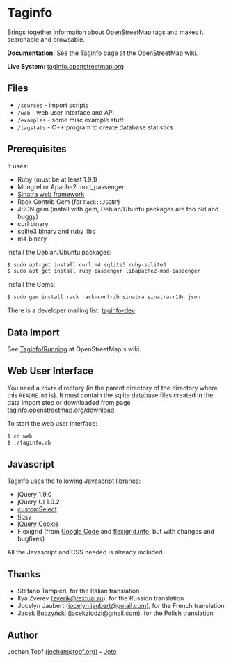 # Taginfo

Brings together information about OpenStreetMap tags and makes it searchable
and browsable.

**Documentation:** See the
[Taginfo](http://wiki.openstreetmap.org/wiki/Taginfo) page at the OpenStreetMap
wiki.

**Live System:** [taginfo.openstreetmap.org](http://taginfo.openstreetmap.org/)


## Files

* `/sources`  - import scripts
* `/web`      - web user interface and API
* `/examples` - some misc example stuff
* `/tagstats` - C++ program to create database statistics


## Prerequisites

It uses:

* Ruby (must be at least 1.9.1)
* Mongrel or Apache2 mod_passenger
* [Sinatra web framework](http://www.sinatrarb.com/)
* Rack Contrib Gem (for `Rack::JSONP`)
* JSON gem (install with gem, Debian/Ubuntu packages are too old and buggy)
* curl binary
* sqlite3 binary and ruby libs
* m4 binary

Install the Debian/Ubuntu packages:
```sh
$ sudo apt-get install curl m4 sqlite3 ruby-sqlite3
$ sudo apt-get install ruby-passenger libapache2-mod-passenger
```

Install the Gems:
```sh
$ sudo gem install rack rack-contrib sinatra sinatra-r18n json
```

There is a developer mailing list:
[taginfo-dev](http://lists.openstreetmap.org/listinfo/taginfo-dev)


## Data Import

See [Taginfo/Running](http://wiki.openstreetmap.org/wiki/Taginfo/Running) at
OpenStreetMap's wiki.


## Web User Interface

You need a `/data` directory (in the parent directory of the directory where
this `README.md` is). It must contain the sqlite database files created in the
data import step or downloaded from page
[taginfo.openstreetmap.org/download](http://taginfo.openstreetmap.org/download).

To start the web user interface:
```sh
$ cd web
$ ./taginfo.rb
```

## Javascript

Taginfo uses the following Javascript libraries:
* jQuery 1.9.0
* jQuery UI 1.9.2
* [customSelect](http://adam.co/lab/jquery/customselect/)
* [tipsy](http://onehackoranother.com/projects/jquery/tipsy/)
* [jQuery Cookie](https://github.com/carhartl/jquery-cookie/)
* Flexigrid (from [Google Code](http://code.google.com/p/flexigrid/) and
  [flexigrid.info](http://www.flexigrid.info/), but with changes and bugfixes)

All the Javascript and CSS needed is already included.


## Thanks

* Stefano Tampieri, for the Italian translation
* Ilya Zverev (zverik@textual.ru), for the Russion translation
* Jocelyn Jaubert (jocelyn.jaubert@gmail.com), for the French translation
* Jacek Buczyński (jacekzlodzi@gmail.com), for the Polish translation


## Author

Jochen Topf (jochen@topf.org) - [Joto](http://wiki.openstreetmap.org/wiki/User:Joto)

